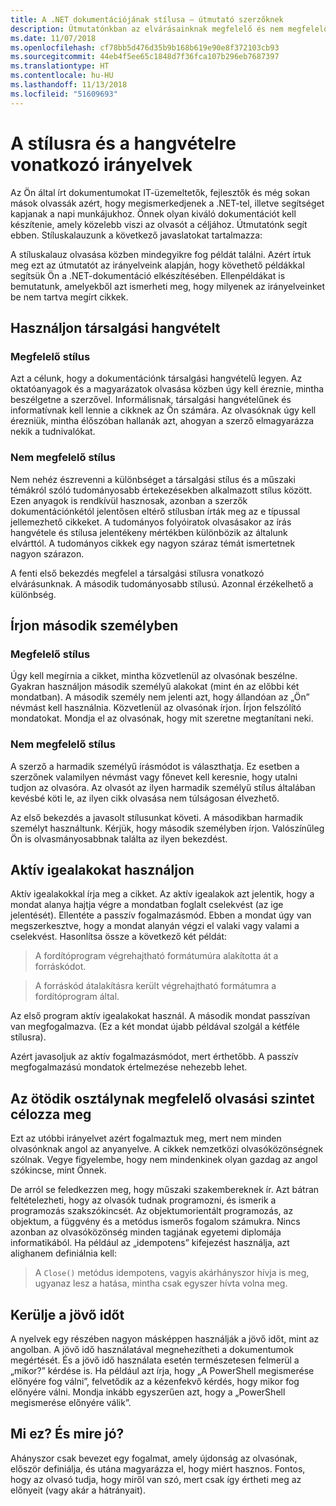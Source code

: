 ```yaml
---
title: A .NET dokumentációjának stílusa – útmutató szerzőknek
description: Útmutatónkban az elvárásainknak megfelelő és nem megfelelő példákból ismerkedhet meg helyes stílussal és hangvétellel.
ms.date: 11/07/2018
ms.openlocfilehash: cf78bb5d476d35b9b168b619e90e8f372103cb93
ms.sourcegitcommit: 44eb4f5ee65c1848d7f36fca107b296eb7687397
ms.translationtype: HT
ms.contentlocale: hu-HU
ms.lasthandoff: 11/13/2018
ms.locfileid: "51609693"
---
```

# <a name="voice-and-tone-guidelines"></a>A stílusra és a hangvételre vonatkozó irányelvek

Az Ön által írt dokumentumokat IT-üzemeltetők, fejlesztők és még sokan mások olvassák azért, hogy megismerkedjenek a .NET-tel, illetve segítséget kapjanak a napi munkájukhoz. Önnek olyan kiváló dokumentációt kell készítenie, amely közelebb viszi az olvasót a céljához. Útmutatónk segít ebben. Stíluskalauzunk a következő javaslatokat tartalmazza:

A stíluskalauz olvasása közben mindegyikre fog példát találni. Azért írtuk meg ezt az útmutatót az irányelveink alapján, hogy követhető példákkal segítsük Ön a .NET-dokumentáció elkészítésében. Ellenpéldákat is bemutatunk, amelyekből azt ismerheti meg, hogy milyenek az irányelveinket be nem tartva megírt cikkek.

## <a name="use-a-conversational-tone"></a>Használjon társalgási hangvételt

### <a name="appropriate-style"></a>Megfelelő stílus

Azt a célunk, hogy a dokumentációnk társalgási hangvételű legyen. Az oktatóanyagok és a magyarázatok olvasása közben úgy kell éreznie, mintha beszélgetne a szerzővel. Informálisnak, társalgási hangvételűnek és informatívnak kell lennie a cikknek az Ön számára. Az olvasóknak úgy kell érezniük, mintha élőszóban hallanák azt, ahogyan a szerző elmagyarázza nekik a tudnivalókat.

### <a name="inappropriate-style"></a>Nem megfelelő stílus

Nem nehéz észrevenni a különbséget a társalgási stílus és a műszaki témákról szóló tudományosabb értekezésekben alkalmazott stílus között. Ezen anyagok is rendkívül hasznosak, azonban a szerzők dokumentációnkétól jelentősen eltérő stílusban írták meg az e típussal jellemezhető cikkeket. A tudományos folyóiratok olvasásakor az írás hangvétele és stílusa jelentékeny mértékben különbözik az általunk elvárttól. A tudományos cikkek egy nagyon száraz témát ismertetnek nagyon szárazon.  

A fenti első bekezdés megfelel a társalgási stílusra vonatkozó elvárásunknak. A második tudományosabb stílusú. Azonnal érzékelhető a különbség. 

## <a name="write-in-second-person"></a>Írjon második személyben

### <a name="appropriate-style"></a>Megfelelő stílus

Úgy kell megírnia a cikket, mintha közvetlenül az olvasónak beszélne. Gyakran használjon második személyű alakokat (mint én az előbbi két mondatban). A második személy nem jelenti azt, hogy állandóan az „Ön” névmást kell használnia. Közvetlenül az olvasónak írjon. Írjon felszólító mondatokat. Mondja el az olvasónak, hogy mit szeretne megtanítani neki.

### <a name="inappropriate-style"></a>Nem megfelelő stílus

A szerző a harmadik személyű írásmódot is választhatja. Ez esetben a szerzőnek valamilyen névmást vagy főnevet kell keresnie, hogy utalni tudjon az olvasóra. Az olvasót az ilyen harmadik személyű stílus általában kevésbé köti le, az ilyen cikk olvasása nem túlságosan élvezhető.

Az első bekezdés a javasolt stílusunkat követi. A másodikban harmadik személyt használtunk. Kérjük, hogy második személyben írjon. Valószínűleg Ön is olvasmányosabbnak találta az ilyen bekezdést.

## <a name="use-active-voice"></a>Aktív igealakokat használjon

Aktív igealakokkal írja meg a cikket. Az aktív igealakok azt jelentik, hogy a mondat alanya hajtja végre a mondatban foglalt cselekvést (az ige jelentését). Ellentéte a passzív fogalmazásmód. Ebben a mondat úgy van megszerkesztve, hogy a mondat alanyán végzi el valaki vagy valami a cselekvést. Hasonlítsa össze a következő két példát:

>A fordítóprogram végrehajtható formátumúra alakította át a forráskódot.

>A forráskód átalakításra került végrehajtható formátumra a fordítóprogram által.

Az első program aktív igealakokat használ. A második mondat passzívan van megfogalmazva. (Ez a két mondat újabb példával szolgál a kétféle stílusra).

Azért javasoljuk az aktív fogalmazásmódot, mert érthetőbb. A passzív megfogalmazású mondatok értelmezése nehezebb lehet.

## <a name="target-a-fifth-grade-reading-level"></a>Az ötödik osztálynak megfelelő olvasási szintet célozza meg

Ezt az utóbbi irányelvet azért fogalmaztuk meg, mert nem minden olvasónknak angol az anyanyelve. A cikkek nemzetközi olvasóközönségnek szólnak. Vegye figyelembe, hogy nem mindenkinek olyan gazdag az angol szókincse, mint Önnek.

De arról se feledkezzen meg, hogy műszaki szakembereknek ír. Azt bátran feltételezheti, hogy az olvasók tudnak programozni, és ismerik a programozás szakszókincsét. Az objektumorientált programozás, az objektum, a függvény és a metódus ismerős fogalom számukra. Nincs azonban az olvasóközönség minden tagjának egyetemi diplomája informatikából. Ha például az „idempotens” kifejezést használja, azt alighanem definiálnia kell:

>A `Close()` metódus idempotens, vagyis akárhányszor hívja is meg, ugyanaz lesz a hatása, mintha csak egyszer hívta volna meg.

## <a name="avoid-future-tense"></a>Kerülje a jövő időt

A nyelvek egy részében nagyon másképpen használják a jövő időt, mint az angolban. A jövő idő használatával megnehezítheti a dokumentumok megértését. És a jövő idő használata esetén természetesen felmerül a „mikor?” kérdése is. Ha például azt írja, hogy „A PowerShell megismerése előnyére fog válni”, felvetődik az a kézenfekvő kérdés, hogy mikor fog előnyére válni. Mondja inkább egyszerűen azt, hogy a „PowerShell megismerése előnyére válik”.

## <a name="what-is-it---so-what"></a>Mi ez? És mire jó?

Ahányszor csak bevezet egy fogalmat, amely újdonság az olvasónak, először definiálja, és utána magyarázza el, hogy miért hasznos. Fontos, hogy az olvasó tudja, hogy miről van szó, mert csak így értheti meg az előnyeit (vagy akár a hátrányait).
